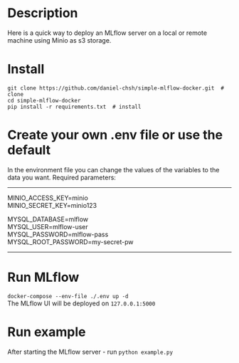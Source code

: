 # Description
Here is a quick way to deploy an MLflow server on a local or remote machine using Minio as s3 storage.

# Install

```
git clone https://github.com/daniel-chsh/simple-mlflow-docker.git  # clone
cd simple-mlflow-docker
pip install -r requirements.txt  # install
```

# Create your own .env file or use the default
In the environment file you can change the values of the variables to the data you want. 
Required parameters:  
_____
MINIO_ACCESS_KEY=minio  
MINIO_SECRET_KEY=minio123  

MYSQL_DATABASE=mlflow  
MYSQL_USER=mlflow-user  
MYSQL_PASSWORD=mlflow-pass  
MYSQL_ROOT_PASSWORD=my-secret-pw  
____
# Run MLflow
```docker-compose --env-file ./.env up -d```  
The MLflow UI will be deployed on ```127.0.0.1:5000```  
# Run example
After starting the MLflow server - run ```python example.py```

